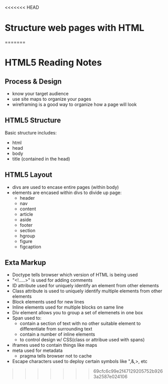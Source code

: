 <<<<<<< HEAD
# Structure web pages with HTML
=======
# HTML5 Reading Notes

## Process & Design
- know your target audience
- use site maps to organize your pages
- wireframing is a good way to organize how a page will look

## HTML5 Structure
Basic structure includes:
- html
- head
- body
- title (contained in the head)

## HTML5 Layout
- divs are used to encase entire pages (within body)
- elements are encased within divs to divide up page:
    - header
    - nav
    - content
    - article
    - aside
    - footer
    - section
    - hgroup
    - figure
    - figcaption

## Exta Markup
- Doctype tells browser which version of HTML is being used
- "<!.....>" is used for adding comments
- ID attribute used for uniquely identify an element from other elements
- Class attribute is used to uniquely identify multiple elements from other elements
- Block elements used for new lines
- Inline elements used for multiple blocks on same line
- Div element allows you to group a set of elemenets in one box
- Span used to:
    - contain a section of text with no other suitable element to differentiate from surrounding text
    - contain a number of inline elements
    - to control design w/ CSS(class or attribue used with spans)
- iframes used to contain things like maps
- meta used for metadata
    - pragma tells browser not to cache
- Escape characters used to deploy certain symbols like ",&,>, etc
>>>>>>> 69cfc6c99e2f47129205752b9263a2587e024106
